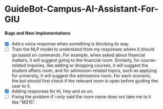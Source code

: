 # GuideBot-Campus-AI-Assistant-For-GIU

#### Bugs and New Implementations

- [X] Add a voice response when something is blocking its way.
- [ ] Train the NLP model to understand from my responses where it should go based on commands. For example, when asked about financial matters, it will suggest going to the financial room. Similarly, for course-related inquiries, like adding or dropping courses, it will suggest the student affairs room, and for admission-related topics, such as applying for university, it will suggest the admissions room. For each scenario, the bot should first check if the relevant room is open before guiding the user to it.
- [X] Adding responses for Hi, Hey and so on.
- [ ] Fixing the problem if i only said the room name does not take me to it like "M215".
